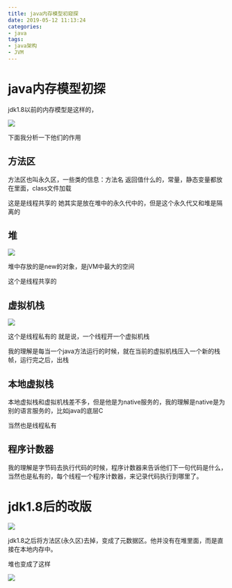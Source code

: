 ```yaml
---
title: java内存模型初窥探
date: 2019-05-12 11:13:24
categories:
- java
tags:
- java架构
- JVM
---
```


# java内存模型初探

jdk1.8以前的内存模型是这样的，

![](https://s2.ax1x.com/2019/05/12/EhEDxJ.png)

下面我分析一下他们的作用

<!-- more -->

## 方法区

方法区也叫永久区，一些类的信息：方法名 返回值什么的，常量，静态变量都放在里面，class文件加载

这是是线程共享的 她其实是放在堆中的永久代中的，但是这个永久代又和堆是隔离的

## 堆

![](https://s2.ax1x.com/2019/05/12/EhELIf.png)

堆中存放的是new的对象，是jVM中最大的空间

这个是线程共享的

## 虚拟机栈

![](https://s2.ax1x.com/2019/05/12/EhVpss.png)

这个是线程私有的 就是说，一个线程开一个虚拟机栈

我的理解是每当一个java方法运行的时候，就在当前的虚拟机栈压入一个新的栈帧，运行完之后，出栈

## 本地虚拟栈

本地虚拟栈和虚拟机栈差不多，但是他是为native服务的，我的理解是native是为别的语言服务的，比如java的底层C

当然也是线程私有

## 程序计数器

我的理解是字节码去执行代码的时候，程序计数器来告诉他们下一句代码是什么，当然也是私有的，每个线程一个程序计数器，来记录代码执行到哪里了。

# jdk1.8后的改版

![](https://s2.ax1x.com/2019/05/12/EhQaIs.png)

jdk1.8之后将方法区(永久区)去掉，变成了元数据区。他并没有在堆里面，而是直接在本地内存中。

堆也变成了这样

![](https://s2.ax1x.com/2019/05/12/EhQysU.png)